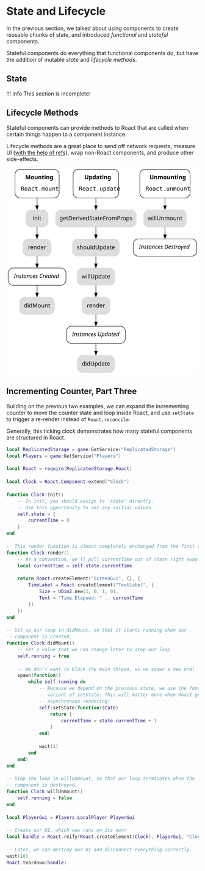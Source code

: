 # State and Lifecycle
In the previous section, we talked about using components to create reusable chunks of state, and introduced *functional* and *stateful* components.

Stateful components do everything that functional components do, but have the addition of mutable *state* and *lifecycle methods*.

## State

!!! info
	This section is incomplete!

## Lifecycle Methods
Stateful components can provide methods to Roact that are called when certain things happen to a component instance.

Lifecycle methods are a great place to send off network requests, measure UI ([with the help of refs](/advanced/refs)), wrap non-Roact components, and produce other side-effects.

<div align="center">
	<a href="../../images/lifecycle.svg">
		<img src="../../images/lifecycle.svg" alt="Diagram of Roact Lifecycle" />
	</a>
</div>

## Incrementing Counter, Part Three
Building on the previous two examples, we can expand the incrementing counter to move the counter state and loop inside Roact, and use `setState` to trigger a re-render instead of `Roact.reconcile`.

Generally, this ticking clock demonstrates how many stateful components are structured in Roact.

```lua
local ReplicatedStorage = game:GetService("ReplicatedStorage")
local Players = game:GetService("Players")

local Roact = require(ReplicatedStorage.Roact)

local Clock = Roact.Component:extend("Clock")

function Clock:init()
	-- In init, you should assign to 'state' directly.
	-- Use this opportunity to set any initial values.
	self.state = {
		currentTime = 0
	}
end

-- This render function is almost completely unchanged from the first example.
function Clock:render()
	-- As a convention, we'll pull currentTime out of state right away.
	local currentTime = self.state.currentTime

	return Roact.createElement("ScreenGui", {}, {
		TimeLabel = Roact.createElement("TextLabel", {
			Size = UDim2.new(1, 0, 1, 0),
			Text = "Time Elapsed: " .. currentTime
		})
	})
end

-- Set up our loop in didMount, so that it starts running when our
-- component is created.
function Clock:didMount()
	-- Set a value that we can change later to stop our loop
	self.running = true

	-- We don't want to block the main thread, so we spawn a new one!
	spawn(function()
		while self.running do
			-- Because we depend on the previous state, we use the function
			-- variant of setState. This will matter more when Roact gets
			-- asynchronous rendering!
			self:setState(function(state)
				return {
					currentTime = state.currentTime + 1
				}
			end)

			wait(1)
		end
	end)
end

-- Stop the loop in willUnmount, so that our loop terminates when the
-- component is destroyed.
function Clock:willUnmount()
	self.running = false
end

local PlayerGui = Players.LocalPlayer.PlayerGui

-- Create our UI, which now runs on its own!
local handle = Roact.reify(Roact.createElement(Clock), PlayerGui, "Clock UI")

-- Later, we can destroy our UI and disconnect everything correctly.
wait(10)
Roact.teardown(handle)
```
